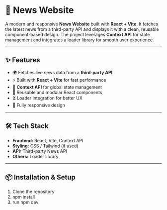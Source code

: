 # 📰 News Website  

A modern and responsive **News Website** built with **React + Vite**. It fetches the latest news from a third-party API and displays it with a clean, reusable component-based design. The project leverages **Context API** for state management and integrates a loader library for smooth user experience.  

---

## ✨ Features  

- 🌍 Fetches live news data from a **third-party API**  
- ⚡ Built with **React + Vite** for fast performance  
- 🔄 **Context API** for global state management  
- 🧩 Reusable and modular React components  
- ⏳ Loader integration for better UX  
- 📱 Fully responsive design  

---

## 🛠️ Tech Stack  

- **Frontend:** React, Vite, Context API  
- **Styling:** CSS / Tailwind (if used)  
- **API:** Third-party News API  
- **Others:** Loader library  

---
 

## 📦 Installation & Setup  

1. Clone the repository
2. npm install
3. run npm dev
